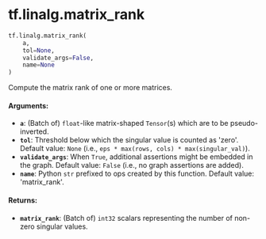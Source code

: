 <div itemscope itemtype="http://developers.google.com/ReferenceObject">
<meta itemprop="name" content="tf.linalg.matrix_rank" />
<meta itemprop="path" content="Stable" />
</div>

# tf.linalg.matrix_rank

``` python
tf.linalg.matrix_rank(
    a,
    tol=None,
    validate_args=False,
    name=None
)
```

Compute the matrix rank of one or more matrices.

#### Arguments:

* <b>`a`</b>: (Batch of) `float`-like matrix-shaped `Tensor`(s) which are to be
    pseudo-inverted.
* <b>`tol`</b>: Threshold below which the singular value is counted as 'zero'.
    Default value: `None` (i.e., `eps * max(rows, cols) * max(singular_val)`).
* <b>`validate_args`</b>: When `True`, additional assertions might be embedded in the
    graph.
    Default value: `False` (i.e., no graph assertions are added).
* <b>`name`</b>: Python `str` prefixed to ops created by this function.
    Default value: 'matrix_rank'.


#### Returns:

* <b>`matrix_rank`</b>: (Batch of) `int32` scalars representing the number of non-zero
    singular values.